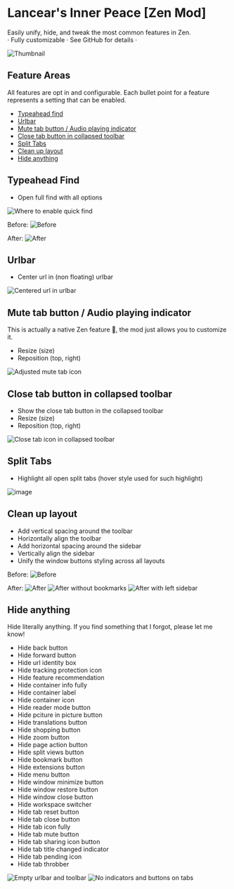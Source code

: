 
# Lancear's Inner Peace [Zen Mod]
Easily unify, hide, and tweak the most common features in Zen.<br>
· Fully customizable · See GitHub for details ·

![Thumbnail](./thumbnail.png)

## Feature Areas
All features are opt in and configurable. Each bullet point for a feature represents a setting that can be enabled.
- [Typeahead find](#typeahead-find)
- [Urlbar](#urlbar)
- [Mute tab button / Audio playing indicator](#mute-tab-button--audio-playing-indicator)
- [Close tab button in collapsed toolbar](#close-tab-button-in-collapsed-toolbar)
- [Split Tabs](#split-tabs)
- [Clean up layout](#clean-up-layout)
- [Hide anything](#hide-anything)

## Typeahead Find
- Open full find with all options

![Where to enable quick find](https://github.com/user-attachments/assets/75dd9c81-2efe-44d8-b9c9-d8469d8dce52)

Before:
![Before](https://github.com/user-attachments/assets/eadc11c2-8cfb-4943-bf18-6b17b9725556)

After:
![After](https://github.com/user-attachments/assets/d010632c-032e-4404-bbfa-27628cd5b900)

## Urlbar
- Center url in (non floating) urlbar

![Centered url in urlbar](https://github.com/user-attachments/assets/c5f98dda-1caa-4aaa-b195-ad92d17f0102)

## Mute tab button / Audio playing indicator
This is actually a native Zen feature 🥳, the mod just allows you to customize it.
- Resize (size)
- Reposition (top, right)

![Adjusted mute tab icon](https://github.com/user-attachments/assets/2b7e02c7-3027-4756-93c5-e2c0044c4f00)

## Close tab button in collapsed toolbar
- Show the close tab button in the collapsed toolbar
- Resize (size)
- Reposition (top, right)

![Close tab icon in collapsed toolbar](https://github.com/user-attachments/assets/ce3f377d-293c-468b-a461-bff1f497be41)

## Split Tabs
- Highlight all open split tabs (hover style used for such highlight)

![image](https://github.com/user-attachments/assets/1b429f88-6f2c-426d-8306-3ab9a5bf1de2)

## Clean up layout
- Add vertical spacing around the toolbar
- Horizontally align the toolbar
- Add horizontal spacing around the sidebar
- Vertically align the sidebar
- Unify the window buttons styling across all layouts

Before:
![Before](https://github.com/user-attachments/assets/489563d0-6506-4282-9e34-3b9edbafe21e)

After:
![After](https://github.com/user-attachments/assets/a4abddbf-fcf7-4afa-9afb-56375704c26a)
![After without bookmarks](https://github.com/user-attachments/assets/22566c36-49e8-44b9-84fc-6ea6bc335783)
![After with left sidebar](https://github.com/user-attachments/assets/1741ac0c-736c-4a75-8221-5b5c4ddecfa0)

## Hide anything
Hide literally anything. If you find something that I forgot, please let me know!
- Hide back button
- Hide forward button
- Hide url identity box
- Hide tracking protection icon
- Hide feature recommendation
- Hide container info fully
- Hide container label
- Hide container icon
- Hide reader mode button
- Hide pciture in picture button
- Hide translations button
- Hide shopping button
- Hide zoom button
- Hide page action button
- Hide split views button
- Hide bookmark button
- Hide extensions button
- Hide menu button
- Hide window minimize button
- Hide window restore button
- Hide window close button
- Hide workspace switcher
- Hide tab reset button
- Hide tab close button
- Hide tab icon fully
- Hide tab mute button
- Hide tab sharing icon button
- Hide tab title changed indicator
- Hide tab pending icon
- Hide tab throbber

![Empty urlbar and toolbar](https://github.com/user-attachments/assets/7b400476-2af2-458e-96ac-2b1dc71d73b6)
![No indicators and buttons on tabs](https://github.com/user-attachments/assets/365fe8d5-1a1b-40d7-a396-777b6fc30997)
